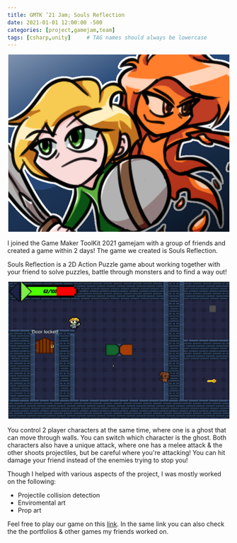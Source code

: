 ```yaml
---
title: GMTK ’21 Jam; Souls Reflection
date: 2021-01-01 12:00:00 -500
categories: [project,gamejam,team]
tags: [csharp,unity]     # TAG names should always be lowercase
---
```


<p align="center">
<img src="../assets/images/GameJam/GMT21/joinedthumbnail.png" width="500" alt="hello!"/>
</p>

I joined the Game Maker ToolKit 2021 gamejam with a group of friends and created a game within 2 days! The game we created is Souls Reflection.

Souls Reflection is a 2D Action Puzzle game about working together with your friend to solve puzzles, battle through monsters and to find a way out! 

<p align="center">
<img src="../assets/images/GameJam/GMT21/gmtk21-2.webp" width="500" alt="hello!"/>
</p>

You control 2 player characters at the same time, where one is a ghost that can move through walls. You can switch which character is the ghost. Both characters also have a unique attack, where one has a melee attack & the other shoots projectiles, but be careful where you're attacking! You can hit damage your friend instead of the enemies trying to stop you!

Though I helped with various aspects of the project, I was mostly worked on the following:
- Projectile collision detection
- Enviromental art
- Prop art

Feel free to play our game on this [link](https://zoranster.itch.io/souls-reflection). In the same link you can also check the the portfolios & other games my friends worked on.
